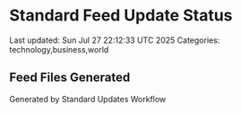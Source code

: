 # Standard Feed Update Status
Last updated: Sun Jul 27 22:12:33 UTC 2025
Categories: technology,business,world

## Feed Files Generated

Generated by Standard Updates Workflow
